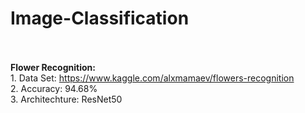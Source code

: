 # Image-Classification
<br><br>
<b>Flower Recognition:</b>
  <br>1. Data Set: https://www.kaggle.com/alxmamaev/flowers-recognition
  <br>2. Accuracy: 94.68%
  <br>3. Architechture: ResNet50
  
